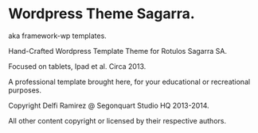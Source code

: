 # Wordpress Theme Sagarra.

aka framework-wp templates.

Hand-Crafted Wordpress Template Theme for Rotulos Sagarra SA.

Focused on tablets, Ipad et al. Circa 2013.

A professional template brought here, for your educational or recreational purposes.

Copyright Delfi Ramirez @ Segonquart Studio HQ 2013-2014.

All other content copyright or licensed by their respective authors.


